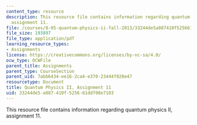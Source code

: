 ```yaml
---
content_type: resource
description: This resource file contains information regarding quantum physics II,
  assignment 11.
file: /courses/8-05-quantum-physics-ii-fall-2013/33244de5a887410f525661ddf08e7103_MIT8_05F13_ps11.pdf
file_size: 193897
file_type: application/pdf
learning_resource_types:
- Assignments
license: https://creativecommons.org/licenses/by-nc-sa/4.0/
ocw_type: OCWFile
parent_title: Assignments
parent_type: CourseSection
parent_uid: 7abb6434-ee16-2ca4-e370-23444f820e47
resourcetype: Document
title: Quantum Physics II, Assignment 11
uid: 33244de5-a887-410f-5256-61ddf08e7103
---
```

This resource file contains information regarding quantum physics II, assignment 11.